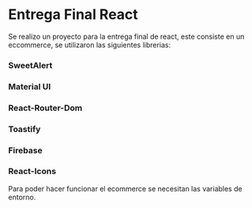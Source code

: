 # Entrega Final React

Se realizo un proyecto para la entrega final de react, este consiste en un eccommerce, se utilizaron las siguientes librerias:

### SweetAlert
### Material UI
### React-Router-Dom
### Toastify
### Firebase
### React-Icons

Para poder hacer funcionar el ecommerce se necesitan las variables de entorno.
